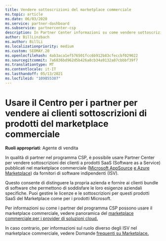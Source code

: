 ```yaml
---
title: Vendere sottoscrizioni del marketplace commerciale
ms.topic: article
ms.date: 06/03/2020
ms.service: partner-dashboard
ms.subservice: partnercenter-csp
description: In Partner Center informazioni su come vendere sottoscrizioni dei clienti a prodotti SaaS pubblicati nel marketplace commerciale da fornitori di software indipendenti (ISV).
author: BillLinzbach
ms.author: BillLi
ms.localizationpriority: medium
ms.custom: SEOMAY.20
ms.openlocfilehash: 4ab3aca1ef576501fcc6b912b83cfeccbf029022
ms.sourcegitcommit: 7a6836bd962d5b426a8cb34a9132a87cbbbf39f7
ms.translationtype: MT
ms.contentlocale: it-IT
ms.lasthandoff: 05/13/2021
ms.locfileid: "109855387"
---
```

# <a name="use-partner-center-to-sell-customers-subscriptions-to-commercial-marketplace-products"></a>Usare il Centro per i partner per vendere ai clienti sottoscrizioni di prodotti del marketplace commerciale

**Ruoli appropriati**: Agente di vendita

In qualità di partner nel programma CSP, è possibile usare Partner Center per vendere sottoscrizioni dei clienti a prodotti SaaS (Software as a Service) pubblicati nel marketplace commerciale ([Microsoft AppSource](https://appsource.microsoft.com/) [e Azure Marketplace](https://azuremarketplace.microsoft.com/)) da fornitori di software indipendenti (ISV).

Questo consente di distinguere la propria azienda e fornire ai clienti bundle di software che permettono di soddisfare le loro esigenze aziendali specifiche. Puoi gestire le licenze e le sottoscrizioni per questi prodotti SaaS del Marketplace come per i prodotti Microsoft.

Per informazioni su come i partner del programma CSP possono usare il marketplace commerciale, vedere panoramica del [marketplace commerciale per i provider di soluzioni cloud.](csp-commercial-marketplace-overview.md)

In caso contrario, per informazioni sul ruolo diverso degli ISV nel marketplace commerciale, vedere Domande [frequenti su Marketplace.](/azure/marketplace/marketplace-faq-publisher-guide)
